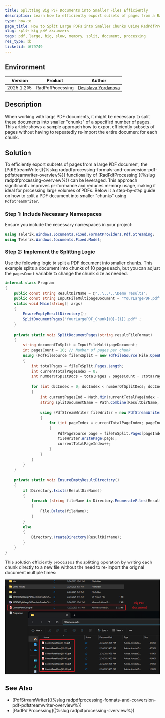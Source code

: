 ```yaml
---
title: Splitting Big PDF Documents into Smaller Files Efficiently
description: Learn how to efficiently export subsets of pages from a RadFixedDocument to handle large PDFs by splitting them into smaller chunks using PdfStreamWriter.
type: how-to
page_title: How to Split Large PDFs into Smaller Chunks Using RadPdfProcessing
slug: split-big-pdf-documents
tags: pdf, large, big, slow, memory, split, document, processing
res_type: kb
ticketid: 1679749
---
```


## Environment

| Version | Product | Author | 
| ---- | ---- | ---- | 
|2025.1.205| RadPdfProcessing |[Desislava Yordanova](https://www.telerik.com/blogs/author/desislava-yordanova)| 

## Description

When working with large PDF documents, it might be necessary to split these documents into smaller "chunks" of a specified number of pages. This article shows a sample approach how to export efficiently subsets of pages without having to repeatedly re-import the entire document for each chunk. 

## Solution

To efficiently export subsets of pages from a large PDF document, the [PdfStreamWriter]({%slug radpdfprocessing-formats-and-conversion-pdf-pdfstreamwriter-overview%}) functionality of [RadPdfProcessing]({%slug radpdfprocessing-overview%}) can be leveraged. This approach significantly improves performance and reduces memory usage, making it ideal for processing large volumes of PDFs. Below is a step-by-step guide on how to split a PDF document into smaller "chunks" using `PdfStreamWriter`.

### Step 1: Include Necessary Namespaces

Ensure you include the necessary namespaces in your project:

```csharp
using Telerik.Windows.Documents.Fixed.FormatProviders.Pdf.Streaming;
using Telerik.Windows.Documents.Fixed.Model;
```

### Step 2: Implement the Splitting Logic

Use the following logic to split a PDF document into smaller chunks. This example splits a document into chunks of 10 pages each, but you can adjust the `pagesCount` variable to change the chunk size as needed.

```csharp
internal class Program
{
    public const string ResultDirName = @"..\..\..\Demo results";
    public const string InputFileMultipageDocument = "YourLargePDF.pdf";
    static void Main(string[] args)
    {
        EnsureEmptyResultDirectory();
        SplitDocumentPages("YourLargePDF_Chunk[{0}-{1}].pdf");
    }

    private static void SplitDocumentPages(string resultFileFormat)
    {
        string documentToSplit = InputFileMultipageDocument;
        int pagesCount = 10; // Number of pages per chunk
        using (PdfFileSource fileToSplit = new PdfFileSource(File.OpenRead(documentToSplit)))
        {
            int totalPages = fileToSplit.Pages.Length;
            int currentTotalPageIndex = 0;
            int numberOfSplitDocs = totalPages / pagesCount + (totalPages % pagesCount == 0 ? 0 : 1);

            for (int docIndex = 0; docIndex < numberOfSplitDocs; docIndex++)
            {
                int currentPagesEnd = Math.Min(currentTotalPageIndex + pagesCount, totalPages);
                string splitDocumentName = Path.Combine(ResultDirName, string.Format(resultFileFormat, docIndex * pagesCount + 1, currentPagesEnd));

                using (PdfStreamWriter fileWriter = new PdfStreamWriter(File.OpenWrite(splitDocumentName)))
                {
                    for (int pageIndex = currentTotalPageIndex; pageIndex < currentPagesEnd; pageIndex++)
                    {
                        PdfPageSource page = fileToSplit.Pages[pageIndex];
                        fileWriter.WritePage(page);
                        currentTotalPageIndex++;
                    }
                }
            }
        }
    }

    private static void EnsureEmptyResultDirectory()
    {
        if (Directory.Exists(ResultDirName))
        {
            foreach (string fileName in Directory.EnumerateFiles(ResultDirName))
            {
                File.Delete(fileName);
            }
        }
        else
        {
            Directory.CreateDirectory(ResultDirName);
        }
    }
}
```

This solution efficiently processes the splitting operation by writing each chunk directly to a new file without the need to re-import the original document multiple times:

![Split Large PDF](images/split-big-pdf.png)  

## See Also

- [PdfStreamWriter]({%slug radpdfprocessing-formats-and-conversion-pdf-pdfstreamwriter-overview%})
- [RadPdfProcessing]({%slug radpdfprocessing-overview%})
